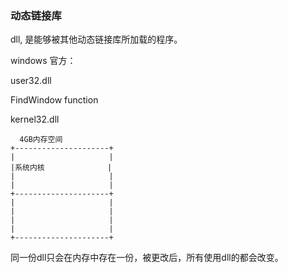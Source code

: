 ### 动态链接库

dll, 是能够被其他动态链接库所加载的程序。

windows 官方：

user32.dll

FindWindow function

kernel32.dll

```
  4GB内存空间
+---------------------+
|                     |
|系统内核              |
|                     |
|                     |
+---------------------+
|                     |
|                     |
|                     |
|                     |
+---------------------+
```

同一份dll只会在内存中存在一份，被更改后，所有使用dll的都会改变。
